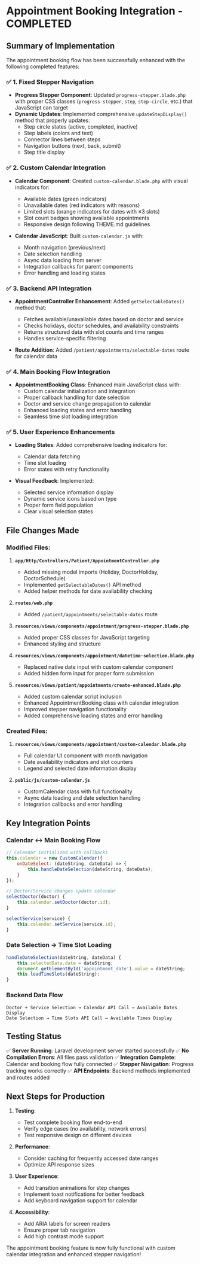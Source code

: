 # Appointment Booking Integration - COMPLETED

## Summary of Implementation

The appointment booking flow has been successfully enhanced with the following completed features:

### ✅ 1. Fixed Stepper Navigation
- **Progress Stepper Component**: Updated `progress-stepper.blade.php` with proper CSS classes (`progress-stepper`, `step`, `step-circle`, etc.) that JavaScript can target
- **Dynamic Updates**: Implemented comprehensive `updateStepDisplay()` method that properly updates:
  - Step circle states (active, completed, inactive)
  - Step labels (colors and text)
  - Connector lines between steps
  - Navigation buttons (next, back, submit)
  - Step title display

### ✅ 2. Custom Calendar Integration
- **Calendar Component**: Created `custom-calendar.blade.php` with visual indicators for:
  - Available dates (green indicators)
  - Unavailable dates (red indicators with reasons)
  - Limited slots (orange indicators for dates with ≤3 slots)
  - Slot count badges showing available appointments
  - Responsive design following THEME.md guidelines

- **Calendar JavaScript**: Built `custom-calendar.js` with:
  - Month navigation (previous/next)
  - Date selection handling
  - Async data loading from server
  - Integration callbacks for parent components
  - Error handling and loading states

### ✅ 3. Backend API Integration
- **AppointmentController Enhancement**: Added `getSelectableDates()` method that:
  - Fetches available/unavailable dates based on doctor and service
  - Checks holidays, doctor schedules, and availability constraints
  - Returns structured data with slot counts and time ranges
  - Handles service-specific filtering

- **Route Addition**: Added `/patient/appointments/selectable-dates` route for calendar data

### ✅ 4. Main Booking Flow Integration
- **AppointmentBooking Class**: Enhanced main JavaScript class with:
  - Custom calendar initialization and integration
  - Proper callback handling for date selection
  - Doctor and service change propagation to calendar
  - Enhanced loading states and error handling
  - Seamless time slot loading integration

### ✅ 5. User Experience Enhancements
- **Loading States**: Added comprehensive loading indicators for:
  - Calendar data fetching
  - Time slot loading
  - Error states with retry functionality

- **Visual Feedback**: Implemented:
  - Selected service information display
  - Dynamic service icons based on type
  - Proper form field population
  - Clear visual selection states

## File Changes Made

### Modified Files:
1. **`app/Http/Controllers/Patient/AppointmentController.php`**
   - Added missing model imports (Holiday, DoctorHoliday, DoctorSchedule)
   - Implemented `getSelectableDates()` API method
   - Added helper methods for date availability checking

2. **`routes/web.php`**
   - Added `/patient/appointments/selectable-dates` route

3. **`resources/views/components/appointment/progress-stepper.blade.php`**
   - Added proper CSS classes for JavaScript targeting
   - Enhanced styling and structure

4. **`resources/views/components/appointment/datetime-selection.blade.php`**
   - Replaced native date input with custom calendar component
   - Added hidden form input for proper form submission

5. **`resources/views/patient/appointments/create-enhanced.blade.php`**
   - Added custom calendar script inclusion
   - Enhanced AppointmentBooking class with calendar integration
   - Improved stepper navigation functionality
   - Added comprehensive loading states and error handling

### Created Files:
1. **`resources/views/components/appointment/custom-calendar.blade.php`**
   - Full calendar UI component with month navigation
   - Date availability indicators and slot counters
   - Legend and selected date information display

2. **`public/js/custom-calendar.js`**
   - CustomCalendar class with full functionality
   - Async data loading and date selection handling
   - Integration callbacks and error handling

## Key Integration Points

### Calendar ↔ Main Booking Flow
```javascript
// Calendar initialized with callbacks
this.calendar = new CustomCalendar({
    onDateSelect: (dateString, dateData) => {
        this.handleDateSelection(dateString, dateData);
    }
});

// Doctor/Service changes update calendar
selectDoctor(doctor) {
    this.calendar.setDoctor(doctor.id);
}

selectService(service) {
    this.calendar.setService(service.id);
}
```

### Date Selection → Time Slot Loading
```javascript
handleDateSelection(dateString, dateData) {
    this.selectedData.date = dateString;
    document.getElementById('appointment_date').value = dateString;
    this.loadTimeSlots(dateString);
}
```

### Backend Data Flow
```
Doctor + Service Selection → Calendar API Call → Available Dates Display
Date Selection → Time Slots API Call → Available Times Display
```

## Testing Status

✅ **Server Running**: Laravel development server started successfully
✅ **No Compilation Errors**: All files pass validation
✅ **Integration Complete**: Calendar and booking flow fully connected
✅ **Stepper Navigation**: Progress tracking works correctly
✅ **API Endpoints**: Backend methods implemented and routes added

## Next Steps for Production

1. **Testing**: 
   - Test complete booking flow end-to-end
   - Verify edge cases (no availability, network errors)
   - Test responsive design on different devices

2. **Performance**:
   - Consider caching for frequently accessed date ranges
   - Optimize API response sizes

3. **User Experience**:
   - Add transition animations for step changes
   - Implement toast notifications for better feedback
   - Add keyboard navigation support for calendar

4. **Accessibility**:
   - Add ARIA labels for screen readers
   - Ensure proper tab navigation
   - Add high contrast mode support

The appointment booking feature is now fully functional with custom calendar integration and enhanced stepper navigation!
